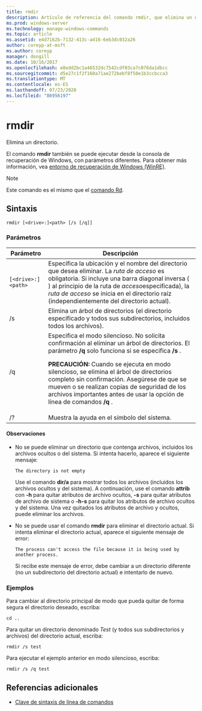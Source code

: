 ```yaml
---
title: rmdir
description: Artículo de referencia del comando rmdir, que elimina un directorio.
ms.prod: windows-server
ms.technology: manage-windows-commands
ms.topic: article
ms.assetid: e4d7162b-7132-413c-a416-6eb3dc032a26
author: coreyp-at-msft
ms.author: coreyp
manager: dongill
ms.date: 10/16/2017
ms.openlocfilehash: e8edd2bc1a46532dc7542cdf03ca7c076da1dbcc
ms.sourcegitcommit: d5e27c1f2f168a71ae272bebf8f50e1b3ccbcca3
ms.translationtype: MT
ms.contentlocale: es-ES
ms.lasthandoff: 07/23/2020
ms.locfileid: "86956197"
---
```

# <a name="rmdir"></a>rmdir

Elimina un directorio.

El comando **rmdir** también se puede ejecutar desde la consola de recuperación de Windows, con parámetros diferentes. Para obtener más información, vea [entorno de recuperación de Windows (WinRE)](/windows-hardware/manufacture/desktop/windows-recovery-environment--windows-re--technical-reference).

> [!NOTE]
> Este comando es el mismo que el [comando Rd](rd.md).

## <a name="syntax"></a>Sintaxis

```
rmdir [<drive>:]<path> [/s [/q]]
```

### <a name="parameters"></a>Parámetros

| Parámetro | Descripción |
|--|--|
| `[<drive>:]<path>` | Especifica la ubicación y el nombre del directorio que desea eliminar. La *ruta de acceso* es obligatoria. Si incluye una barra diagonal inversa ( \) al principio de la ruta de *acceso*especificada), la *ruta de acceso* se inicia en el directorio raíz (independientemente del directorio actual). |
| /s | Elimina un árbol de directorios (el directorio especificado y todos sus subdirectorios, incluidos todos los archivos). |
| /q | Especifica el modo silencioso. No solicita confirmación al eliminar un árbol de directorios. El parámetro **/q** solo funciona si se especifica **/s** .<p>**PRECAUCIÓN:** Cuando se ejecuta en modo silencioso, se elimina el árbol de directorios completo sin confirmación. Asegúrese de que se mueven o se realizan copias de seguridad de los archivos importantes antes de usar la opción de línea de comandos **/q** . |
| /? | Muestra la ayuda en el símbolo del sistema. |

#### <a name="remarks"></a>Observaciones

- No se puede eliminar un directorio que contenga archivos, incluidos los archivos ocultos o del sistema. Si intenta hacerlo, aparece el siguiente mensaje:

    `The directory is not empty`

    Use el comando **dir/a** para mostrar todos los archivos (incluidos los archivos ocultos y del sistema). A continuación, use el comando **attrib** con **-h** para quitar atributos de archivo ocultos, **-s** para quitar atributos de archivo de sistema o **-h-s** para quitar los atributos de archivo ocultos y del sistema. Una vez quitados los atributos de archivo y ocultos, puede eliminar los archivos.

- No se puede usar el comando **rmdir** para eliminar el directorio actual. Si intenta eliminar el directorio actual, aparece el siguiente mensaje de error:

    `The process can't access the file because it is being used by another process.`

    Si recibe este mensaje de error, debe cambiar a un directorio diferente (no un subdirectorio del directorio actual) e intentarlo de nuevo.

### <a name="examples"></a>Ejemplos

Para cambiar al directorio principal de modo que pueda quitar de forma segura el directorio deseado, escriba:

```
cd ..
```

Para quitar un directorio denominado *Test* (y todos sus subdirectorios y archivos) del directorio actual, escriba:

```
rmdir /s test
```

Para ejecutar el ejemplo anterior en modo silencioso, escriba:

```
rmdir /s /q test
```

## <a name="additional-references"></a>Referencias adicionales

- [Clave de sintaxis de línea de comandos](command-line-syntax-key.md)

